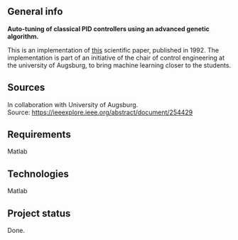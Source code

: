 ## General info
**Auto-tuning of classical PID controllers using an advanced genetic algorithm.** <p>
This is an implementation of [this](https://ieeexplore.ieee.org/abstract/document/254429) scientific paper, published in 1992. The implementation is part of an initiative 
of the chair of control engineering at the university of Augsburg, to bring machine learning closer to the students.

## Sources
In collaboration with University of Augsburg. <br>
Source: https://ieeexplore.ieee.org/abstract/document/254429

## Requirements
Matlab

## Technologies
Matlab

## Project status
Done.
